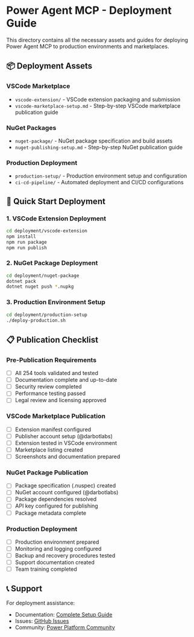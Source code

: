 # Power Agent MCP - Deployment Guide

This directory contains all the necessary assets and guides for deploying Power Agent MCP to production environments and marketplaces.

## 📦 Deployment Assets

### VSCode Marketplace
- `vscode-extension/` - VSCode extension packaging and submission
- `vscode-marketplace-setup.md` - Step-by-step VSCode marketplace publication guide

### NuGet Packages  
- `nuget-package/` - NuGet package specification and build assets
- `nuget-publishing-setup.md` - Step-by-step NuGet publication guide

### Production Deployment
- `production-setup/` - Production environment setup and configuration
- `ci-cd-pipeline/` - Automated deployment and CI/CD configurations

## 🚀 Quick Start Deployment

### 1. VSCode Extension Deployment
```bash
cd deployment/vscode-extension
npm install
npm run package
npm run publish
```

### 2. NuGet Package Deployment  
```bash
cd deployment/nuget-package
dotnet pack
dotnet nuget push *.nupkg
```

### 3. Production Environment Setup
```bash
cd deployment/production-setup
./deploy-production.sh
```

## 📋 Publication Checklist

### Pre-Publication Requirements
- [ ] All 254 tools validated and tested
- [ ] Documentation complete and up-to-date
- [ ] Security review completed
- [ ] Performance testing passed
- [ ] Legal review and licensing approved

### VSCode Marketplace Publication
- [ ] Extension manifest configured
- [ ] Publisher account setup (@darbotlabs)
- [ ] Extension tested in VSCode environment
- [ ] Marketplace listing created
- [ ] Screenshots and documentation prepared

### NuGet Package Publication
- [ ] Package specification (.nuspec) created
- [ ] NuGet account configured (@darbotlabs)  
- [ ] Package dependencies resolved
- [ ] API key configured for publishing
- [ ] Package metadata complete

### Production Deployment
- [ ] Production environment prepared
- [ ] Monitoring and logging configured
- [ ] Backup and recovery procedures tested
- [ ] Support documentation created
- [ ] Team training completed

## 📞 Support

For deployment assistance:
- Documentation: [Complete Setup Guide](../docs/MCP_CONNECTOR_SETUP.md)
- Issues: [GitHub Issues](https://github.com/dayour/Power-Agent-MCP/issues)
- Community: [Power Platform Community](https://aka.ms/community/home)